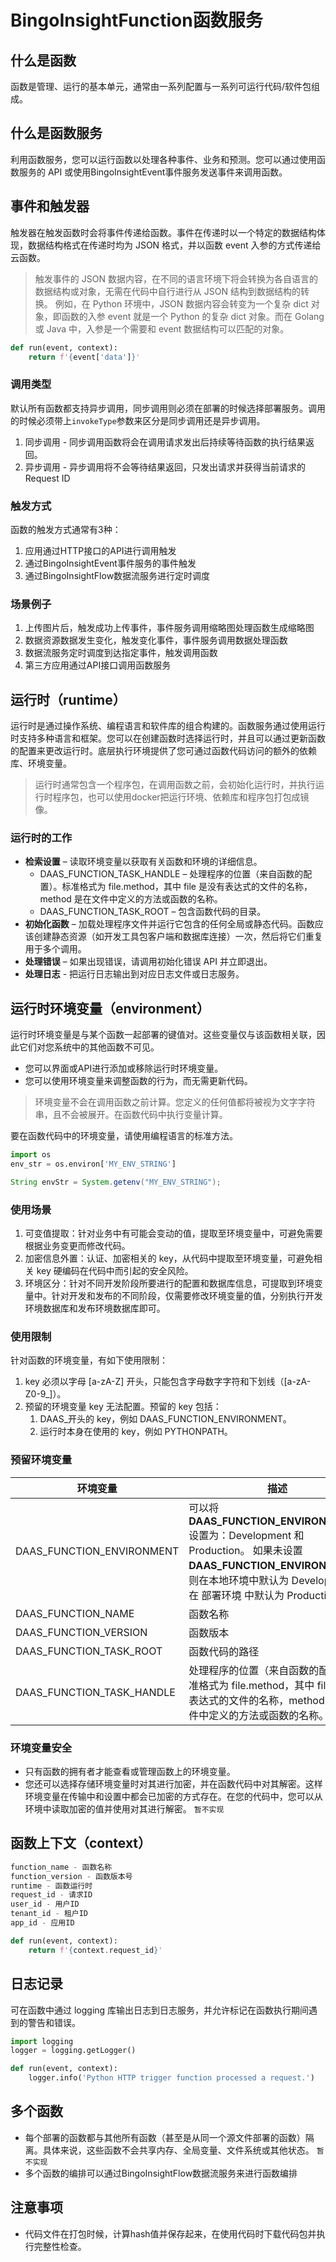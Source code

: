 # BingoInsightFunction函数服务

## 什么是函数

函数是管理、运行的基本单元，通常由一系列配置与一系列可运行代码/软件包组成。

## 什么是函数服务

利用函数服务，您可以运行函数以处理各种事件、业务和预测。您可以通过使用函数服务的 API 或使用BingoInsightEvent事件服务发送事件来调用函数。

## 事件和触发器

触发器在触发函数时会将事件传递给函数。事件在传递时以一个特定的数据结构体现，数据结构格式在传递时均为 JSON 格式，并以函数 event 入参的方式传递给云函数。

>触发事件的 JSON 数据内容，在不同的语言环境下将会转换为各自语言的数据结构或对象，无需在代码中自行进行从 JSON 结构到数据结构的转换。
>例如，在 Python 环境中，JSON 数据内容会转变为一个复杂 dict 对象，即函数的入参 event 就是一个 Python 的复杂 dict 对象。而在 Golang 或 Java 中，入参是一个需要和 event 数据结构可以匹配的对象。

``` python
def run(event, context):
    return f'{event['data']}'
```

### 调用类型

默认所有函数都支持异步调用，同步调用则必须在部署的时候选择部署服务。调用的时候必须带上`invokeType`参数来区分是同步调用还是异步调用。

1. 同步调用 - 同步调用函数将会在调用请求发出后持续等待函数的执行结果返回。
2. 异步调用 - 异步调用将不会等待结果返回，只发出请求并获得当前请求的 Request ID

### 触发方式

函数的触发方式通常有3种：

1. 应用通过HTTP接口的API进行调用触发
2. 通过BingoInsightEvent事件服务的事件触发
3. 通过BingoInsightFlow数据流服务进行定时调度

### 场景例子

1. 上传图片后，触发成功上传事件，事件服务调用缩略图处理函数生成缩略图
2. 数据资源数据发生变化，触发变化事件，事件服务调用数据处理函数
3. 数据流服务定时调度到达指定事件，触发调用函数
4. 第三方应用通过API接口调用函数服务

## 运行时（runtime）

运行时是通过操作系统、编程语言和软件库的组合构建的。函数服务通过使用运行时支持多种语言和框架。您可以在创建函数时选择运行时，并且可以通过更新函数的配置来更改运行时。底层执行环境提供了您可通过函数代码访问的额外的依赖库、环境变量。

> 运行时通常包含一个程序包，在调用函数之前，会初始化运行时，并执行运行时程序包，也可以使用docker把运行环境、依赖库和程序包打包成镜像。

### 运行时的工作

- **检索设置** – 读取环境变量以获取有关函数和环境的详细信息。
  - DAAS_FUNCTION_TASK_HANDLE – 处理程序的位置（来自函数的配置）。标准格式为 file.method，其中 file 是没有表达式的文件的名称，method 是在文件中定义的方法或函数的名称。
  - DAAS_FUNCTION_TASK_ROOT – 包含函数代码的目录。
- **初始化函数** – 加载处理程序文件并运行它包含的任何全局或静态代码。函数应该创建静态资源（如开发工具包客户端和数据库连接）一次，然后将它们重复用于多个调用。
- **处理错误** – 如果出现错误，请调用初始化错误 API 并立即退出。
- **处理日志** - 把运行日志输出到对应日志文件或日志服务。

## 运行时环境变量（environment）

运行时环境变量是与某个函数一起部署的键值对。这些变量仅与该函数相关联，因此它们对您系统中的其他函数不可见。

- 您可以界面或API进行添加或移除运行时环境变量。
- 您可以使用环境变量来调整函数的行为，而无需更新代码。

> 环境变量不会在调用函数之前计算。您定义的任何值都将被视为文字字符串，且不会被展开。在函数代码中执行变量计算。

要在函数代码中的环境变量，请使用编程语言的标准方法。

``` python
import os
env_str = os.environ['MY_ENV_STRING']
```

``` java
String envStr = System.getenv("MY_ENV_STRING");
```

### 使用场景

1. 可变值提取：针对业务中有可能会变动的值，提取至环境变量中，可避免需要根据业务变更而修改代码。
2. 加密信息外置：认证、加密相关的 key，从代码中提取至环境变量，可避免相关 key 硬编码在代码中而引起的安全风险。
3. 环境区分：针对不同开发阶段所要进行的配置和数据库信息，可提取到环境变量中。针对开发和发布的不同阶段，仅需要修改环境变量的值，分别执行开发环境数据库和发布环境数据库即可。

### 使用限制

针对函数的环境变量，有如下使用限制：

1. key 必须以字母 [a-zA-Z] 开头，只能包含字母数字字符和下划线（[a-zA-Z0-9_]）。
2. 预留的环境变量 key 无法配置。预留的 key 包括：
   1. DAAS_开头的 key，例如 DAAS_FUNCTION_ENVIRONMENT。
   2. 运行时本身在使用的 key，例如 PYTHONPATH。

### 预留环境变量

|环境变量|描述|
|---|---|
|DAAS_FUNCTION_ENVIRONMENT| 可以将 **DAAS_FUNCTION_ENVIRONMENT** 设置为：Development 和 Production。 如果未设置 **DAAS_FUNCTION_ENVIRONMENT**，则在本地环境中默认为 Development，在 部署环境 中默认为 Production。
|DAAS_FUNCTION_NAME| 函数名称|
|DAAS_FUNCTION_VERSION| 函数版本|
|DAAS_FUNCTION_TASK_ROOT | 函数代码的路径|
|DAAS_FUNCTION_TASK_HANDLE | 处理程序的位置（来自函数的配置）。标准格式为 file.method，其中 file 是没有表达式的文件的名称，method 是在文件中定义的方法或函数的名称。|

### 环境变量安全

- 只有函数的拥有者才能查看或管理函数上的环境变量。
- 您还可以选择存储环境变量时对其进行加密，并在函数代码中对其解密。这样环境变量在传输中和设置中都会已加密的方式存在。在您的代码中，您可以从环境中读取加密的值并使用对其进行解密。 `暂不实现`

## 函数上下文（context）

``` python
function_name - 函数名称
function_version - 函数版本号
runtime - 函数运行时
request_id - 请求ID
user_id - 用户ID
tenant_id - 租户ID
app_id - 应用ID
```

``` python
def run(event, context):
    return f'{context.request_id}'
```

## 日志记录

可在函数中通过 logging 库输出日志到日志服务，并允许标记在函数执行期间遇到的警告和错误。

``` python
import logging
logger = logging.getLogger()

def run(event, context):
    logger.info('Python HTTP trigger function processed a request.')
```

## 多个函数

- 每个部署的函数都与其他所有函数（甚至是从同一个源文件部署的函数）隔离。具体来说，这些函数不会共享内存、全局变量、文件系统或其他状态。 `暂不实现`
- 多个函数的编排可以通过BingoInsightFlow数据流服务来进行函数编排

## 注意事项

- 代码文件在打包时候，计算hash值并保存起来，在使用代码时下载代码包并执行完整性检查。
